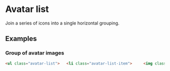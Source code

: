 # Avatar list
Join a series of icons into a single horizontal grouping.

## Examples
### Group of avatar images

```html
<ul class="avatar-list">   <li class="avatar-list-item">     <img class="img-circle" src="{{ relative }}assets/img/avatar-dhg.png">   </li>   <li class="avatar-list-item">     <img class="img-circle" src="{{ relative }}assets/img/avatar-mdo.png">   </li>   <li class="avatar-list-item">     <img class="img-circle" src="{{ relative }}assets/img/avatar-fat.jpg">   </li> </ul>
```
